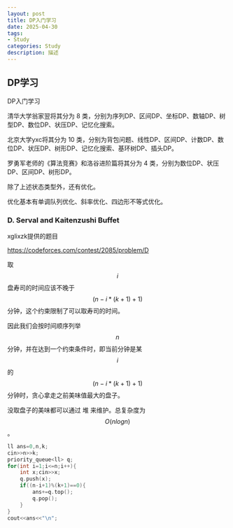 ```yaml
---
layout: post
title: DP入门学习
date: 2025-04-30
tags:
- Study
categories: Study
description: 描述
---
```


## DP学习
DP入门学习
<!-- more -->

清华大学翁家翌将其分为 $8$ 类，分别为序列DP、区间DP、坐标DP、数轴DP、树型DP、数位DP、状压DP、记忆化搜索。

北京大学yxc将其分为 $10$ 类，分别为背包问题、线性DP、区间DP、计数DP、数位DP、状压DP、树形DP、记忆化搜索、基环树DP、插头DP。

罗勇军老师的《算法竞赛》和洛谷进阶篇将其分为 $4$ 类，分别为数位DP、状压DP、区间DP、树形DP。

除了上述状态类型外，还有优化。

优化基本有单调队列优化、斜率优化、四边形不等式优化。

### D. Serval and Kaitenzushi Buffet

xglixzk提供的题目

https://codeforces.com/contest/2085/problem/D

取 $$i$$ 盘寿司的时间应该不晚于 $$(n-i*(k+1)+1)$$ 分钟，这个约束限制了可以取寿司的时间。

因此我们会按时间顺序列举 $$n$$ 分钟，并在达到一个约束条件时，即当前分钟是某 $$i$$ 的 $$(n-i*(k+1)+1)$$ 分钟时，贪心拿走之前美味值最大的盘子。

没取盘子的美味都可以通过 堆 来维护。总复杂度为 $$O(nlog n)$$ 。

```c++
ll ans=0,n,k;
cin>>n>>k;
priority_queue<ll> q;
for(int i=1;i<=n;i++){
    int x;cin>>x;
    q.push(x);
    if((n-i+1)%(k+1)==0){
        ans+=q.top();
        q.pop();
    }
}
cout<<ans<<"\n";
```

